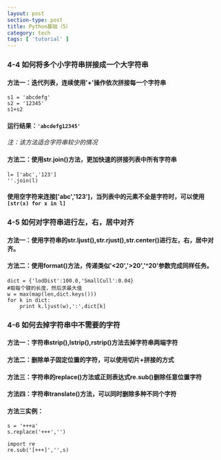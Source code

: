```yaml
---
layout: post
section-type: post
title: Python基础（5）
category: tech
tags: [ 'tutorial' ]
---
```


### 4-4 如何将多个小字符串拼接成一个大字符串

#### 方法一：迭代列表，连续使用'+'操作依次拼接每一个字符串

```
s1 = 'abcdefg'
s2 = '12345'
s1+s2
```
#### 运行结果：```'abcdefg12345'```
*注：该方法适合字符串较少的情况*
#### 方法二：使用str.join()方法，更加快速的拼接列表中所有字符串
```
l= ['abc','123']
''.join(l)
```
#### 使用空字符来连接['abc','123']，当列表中的元素不全是字符时，可以使用```[str(x) for x in l]```

### 4-5 如何对字符串进行左，右，居中对齐

#### 方法一：使用字符串的str.ljust(),str.rjust(),str.center()进行左，右，居中对齐。
#### 方法二：使用format()方法，传递类似'<20','>20','^20'参数完成同样任务。

```
dict = {'lodDist':100.0,'SmallCull':0.04}
#取每个键的长度，然后求最大值
w = max(map(len,dict.keys()))
for k in dict:
	print k.ljust(w),':',dict[k]
```

### 4-6 如何去掉字符串中不需要的字符
#### 方法一：字符串strip(),lstrip(),rstrip()方法去掉字符串两端字符
#### 方法二：删除单子固定位置的字符，可以使用切片+拼接的方式
#### 方法三：字符串的replace()方法或正则表达式re.sub()删除任意位置字符
#### 方法四：字符串translate()方法，可以同时删除多种不同个字符
#### 方法三实例：
```
s = '+++a'
s.replace('+++','')
```
```
import re
re.sub('[+++]','',s)
```
